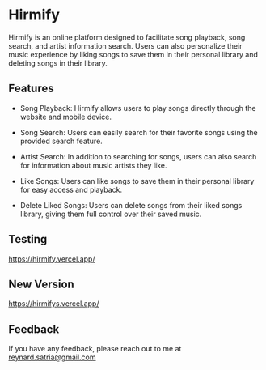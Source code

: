 # Hirmify

Hirmify is an online platform designed to facilitate song playback, song search, and artist information search. Users can also personalize their music experience by liking songs to save them in their personal library and deleting songs in their library.




## Features

- Song Playback: Hirmify allows users to play songs directly through the website and mobile device.

- Song Search: Users can easily search for their favorite songs using the provided search feature.

- Artist Search: In addition to searching for songs, users can also search for information about music artists they like.

- Like Songs: Users can like songs to save them in their personal library for easy access and playback.
  
- Delete Liked Songs: Users can delete songs from their liked songs library, giving them full control over their saved music.



## Testing

https://hirmify.vercel.app/


## New Version

https://hirmifys.vercel.app/



## Feedback

If you have any feedback, please reach out to me at reynard.satria@gmail.com
